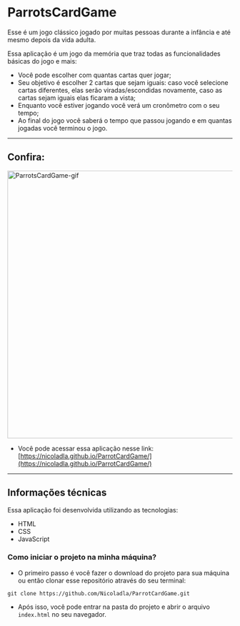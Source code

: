 # ParrotsCardGame

Esse é um jogo clássico jogado por muitas pessoas durante a infância e até mesmo depois da vida adulta.

Essa aplicação é um jogo da memória que traz todas as funcionalidades básicas do jogo e mais:
* Você pode escolher com quantas cartas quer jogar;
* Seu objetivo é escolher 2 cartas que sejam iguais: caso você selecione cartas diferentes, elas serão viradas/escondidas novamente, caso as cartas sejam iguais elas ficaram a vista;
* Enquanto você estiver jogando você verá um cronômetro com o seu tempo;
* Ao final do jogo você saberá o tempo que passou jogando e em quantas jogadas você terminou o jogo. 

---

## Confira:

<p align="start">
  <img width="600" src="img/ParrotCardGame-Animação.gif" alt="ParrotsCardGame-gif">
</p>

* Você pode acessar essa aplicação nesse link:
[https://nicoladla.github.io/ParrotCardGame/](https://nicoladla.github.io/ParrotCardGame/)

---

## Informações técnicas

Essa aplicação foi desenvolvida utilizando as tecnologias: 
* HTML
* CSS
* JavaScript

### Como iniciar o projeto na minha máquina?

* O primeiro passo é você fazer o download do projeto para sua máquina ou então clonar esse repositório através do seu terminal:

```
git clone https://github.com/Nicoladla/ParrotCardGame.git
```

* Após isso, você pode entrar na pasta do projeto e abrir o arquivo ``index.html`` no seu navegador.